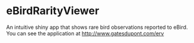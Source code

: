 # eBirdRarityViewer
An intuitive shiny app that shows rare bird observations reported to eBird. You can see the application at http://www.gatesdupont.com/erv
